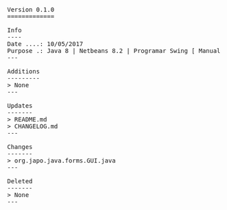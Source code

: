 <pre>

Version 0.1.0
=============

Info
----
Date ....: 10/05/2017
Purpose .: Java 8 | Netbeans 8.2 | Programar Swing [ Manual ] #02
---

Additions
---------
> None
---

Updates
-------
> README.md
> CHANGELOG.md
---

Changes
-------
> org.japo.java.forms.GUI.java
---

Deleted
-------
> None
---

</pre>